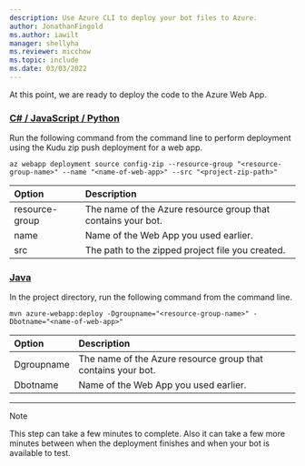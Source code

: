 ```yaml
---
description: Use Azure CLI to deploy your bot files to Azure.
author: JonathanFingold
ms.author: iawilt
manager: shellyha
ms.reviewer: micchow
ms.topic: include
ms.date: 03/03/2022
---
```


At this point, we are ready to deploy the code to the Azure Web App.

### [C# / JavaScript / Python](#tab/csharp+javascript+python)

Run the following command from the command line to perform deployment using the Kudu zip push deployment for a web app.

```azurecli
az webapp deployment source config-zip --resource-group "<resource-group-name>" --name "<name-of-web-app>" --src "<project-zip-path>"
```

| Option         | Description                                                  |
|:---------------|:-------------------------------------------------------------|
| resource-group | The name of the Azure resource group that contains your bot. |
| name           | Name of the Web App you used earlier.                        |
| src            | The path to the zipped project file you created.             |

### [Java](#tab/java)

In the project directory, run the following command from the command line.

```console
mvn azure-webapp:deploy -Dgroupname="<resource-group-name>" -Dbotname="<name-of-web-app>"
```

| Option     | Description                                                  |
|:-----------|:-------------------------------------------------------------|
| Dgroupname | The name of the Azure resource group that contains your bot. |
| Dbotname   | Name of the Web App you used earlier.                        |

---

> [!NOTE]
> This step can take a few minutes to complete.
> Also it can take a few more minutes between when the deployment finishes and when your bot is available to test.

